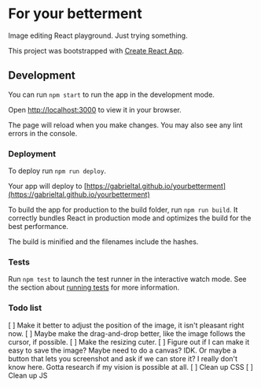 # For your betterment

Image editing React playground. Just trying something.

This project was bootstrapped with [Create React App](https://github.com/facebook/create-react-app).

## Development

You can run `npm start` to run the app in the development mode.

Open [http://localhost:3000](http://localhost:3000) to view it in your browser.

The page will reload when you make changes. You may also see any lint errors in the console.

### Deployment

To deploy run `npm run deploy`.

Your app will deploy to [https://gabrieltal.github.io/yourbetterment](https://gabrieltal.github.io/yourbetterment)

To build the app for production to the build folder, run `npm run build`. It correctly bundles React in production mode and optimizes the build for the best performance.

The build is minified and the filenames include the hashes.

### Tests

Run `npm test` to launch the test runner in the interactive watch mode. See the section about [running tests](https://facebook.github.io/create-react-app/docs/running-tests) for more information.

### Todo list

[ ] Make it better to adjust the position of the image, it isn't pleasant right now.
[ ] Maybe make the drag-and-drop better, like the image follows the cursor, if possible.
[ ] Make the resizing cuter.
[ ] Figure out if I can make it easy to save the image? Maybe need to do a canvas? IDK. Or maybe a button that lets you screenshot and ask if we can store it? I really don't know here. Gotta research if my vision is possible at all.
[ ] Clean up CSS
[ ] Clean up JS
